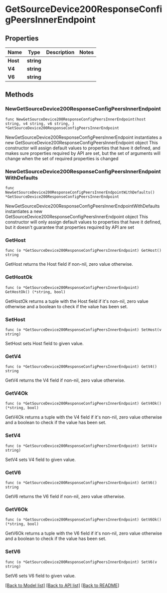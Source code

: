 # GetSourceDevice200ResponseConfigPeersInnerEndpoint

## Properties

Name | Type | Description | Notes
------------ | ------------- | ------------- | -------------
**Host** | **string** |  | 
**V4** | **string** |  | 
**V6** | **string** |  | 

## Methods

### NewGetSourceDevice200ResponseConfigPeersInnerEndpoint

`func NewGetSourceDevice200ResponseConfigPeersInnerEndpoint(host string, v4 string, v6 string, ) *GetSourceDevice200ResponseConfigPeersInnerEndpoint`

NewGetSourceDevice200ResponseConfigPeersInnerEndpoint instantiates a new GetSourceDevice200ResponseConfigPeersInnerEndpoint object
This constructor will assign default values to properties that have it defined,
and makes sure properties required by API are set, but the set of arguments
will change when the set of required properties is changed

### NewGetSourceDevice200ResponseConfigPeersInnerEndpointWithDefaults

`func NewGetSourceDevice200ResponseConfigPeersInnerEndpointWithDefaults() *GetSourceDevice200ResponseConfigPeersInnerEndpoint`

NewGetSourceDevice200ResponseConfigPeersInnerEndpointWithDefaults instantiates a new GetSourceDevice200ResponseConfigPeersInnerEndpoint object
This constructor will only assign default values to properties that have it defined,
but it doesn't guarantee that properties required by API are set

### GetHost

`func (o *GetSourceDevice200ResponseConfigPeersInnerEndpoint) GetHost() string`

GetHost returns the Host field if non-nil, zero value otherwise.

### GetHostOk

`func (o *GetSourceDevice200ResponseConfigPeersInnerEndpoint) GetHostOk() (*string, bool)`

GetHostOk returns a tuple with the Host field if it's non-nil, zero value otherwise
and a boolean to check if the value has been set.

### SetHost

`func (o *GetSourceDevice200ResponseConfigPeersInnerEndpoint) SetHost(v string)`

SetHost sets Host field to given value.


### GetV4

`func (o *GetSourceDevice200ResponseConfigPeersInnerEndpoint) GetV4() string`

GetV4 returns the V4 field if non-nil, zero value otherwise.

### GetV4Ok

`func (o *GetSourceDevice200ResponseConfigPeersInnerEndpoint) GetV4Ok() (*string, bool)`

GetV4Ok returns a tuple with the V4 field if it's non-nil, zero value otherwise
and a boolean to check if the value has been set.

### SetV4

`func (o *GetSourceDevice200ResponseConfigPeersInnerEndpoint) SetV4(v string)`

SetV4 sets V4 field to given value.


### GetV6

`func (o *GetSourceDevice200ResponseConfigPeersInnerEndpoint) GetV6() string`

GetV6 returns the V6 field if non-nil, zero value otherwise.

### GetV6Ok

`func (o *GetSourceDevice200ResponseConfigPeersInnerEndpoint) GetV6Ok() (*string, bool)`

GetV6Ok returns a tuple with the V6 field if it's non-nil, zero value otherwise
and a boolean to check if the value has been set.

### SetV6

`func (o *GetSourceDevice200ResponseConfigPeersInnerEndpoint) SetV6(v string)`

SetV6 sets V6 field to given value.



[[Back to Model list]](../README.md#documentation-for-models) [[Back to API list]](../README.md#documentation-for-api-endpoints) [[Back to README]](../README.md)


